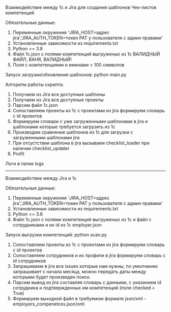 Взаимодействие между 1с и Jira для создания шаблонов Чек-листов компетенций

Обязательные данные:
1. Переменные окружения 'JIRA_HOST=адрес jira','JIRA_AUTH_TOKEN=токен PAT у пользователя с админ правами'
2. Установленные зависимости из requirements.txt
3. Python >= 3.8
4. Файл 1с.json с полями компетенций выгруженых из 1с ВАЛИДНЫЙ ФАЙЛ, ВАНЯ, ВАЛИДНЫЙ!
5. Поля с компетенцияим и именами < 100 символов

Запуск загрузки/обновления шаблонов:
  python main.py

Алгоритм работы скрипта:
1. Получаем из Jira все доступные шаблоны
2. Получаем из Jira все доступные проекты 
3. Парсим файл 1c.json
4. Сопоставляем проекты из 1с с проектами из jira формируем словарь с id проектов
5. Формируем словари с уже загруженными шаблонами в jira и шаблонами которые требуется загрузить из 1с
6. Производим сравнение шаблонов из 1с для загрузки с загруженными шаблонами jira
7. При отсустствии шаблона в jira вызываем checklist_loader при наличии checklist_updater
8. Profit

Логи в папке logs

________________________________________________________________________________________________________________

Взаимодействие между Jira и 1c

Обязательные данные:
1. Переменные окружения 'JIRA_HOST=адрес jira','JIRA_AUTH_TOKEN=токен PAT у пользователя с админ правами'
2. Установленные зависимости из requirements.txt
3. Python >= 3.8
4. Файл 1с.json  с полями компетенций выгруженых из 1с и файл с сотрудниками и их id из 1с employer.json

Запуск выгрузки компетенций:
  python scan.py

1. Сопоставляем проекты из 1с с проектами из jira формируем словарь с id проектов
2. Сопоставляем сотрудников и их профили в jira формируем словарь с id сотрудников
3. Запрашиваем в jira все issues которые нам нужны, по умолчанию запрашивает с начала месяца, можно передать даты 
    между которыми будет произведен поиск.
4. Парсим вывод из jira составляя словарь с данными, с указанием id сотрудника и подтвержденных им компетенций (поле checked = True)
5. Формируем выходной файл в требуемом формате json/xml - employers_compenetces.json/xml